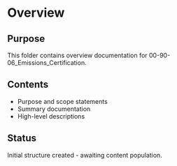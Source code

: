 # Overview

## Purpose
This folder contains overview documentation for 00-90-06_Emissions_Certification.

## Contents
- Purpose and scope statements
- Summary documentation
- High-level descriptions

## Status
Initial structure created - awaiting content population.
